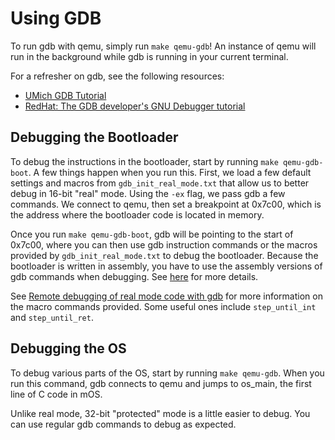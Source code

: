 # Using GDB

To run gdb with qemu, simply run `make qemu-gdb`! An instance of qemu will run in the
background while gdb is running in your current terminal.

For a refresher on gdb, see the following resources:

- [UMich GDB Tutorial](https://web.eecs.umich.edu/~sugih/pointers/summary.html)
- [RedHat: The GDB developer's GNU Debugger tutorial](https://developers.redhat.com/blog/2021/04/30/the-gdb-developers-gnu-debugger-tutorial-part-1-getting-started-with-the-debugger)

## Debugging the Bootloader

To debug the instructions in the bootloader, start by running `make qemu-gdb-boot`. A
few things happen when you run this. First, we load a few default settings and
macros from `gdb_init_real_mode.txt` that allow us to better debug in
16-bit "real" mode. Using the `-ex` flag, we pass gdb a few commands. We connect
to qemu, then set a breakpoint at 0x7c00, which is the address where the bootloader 
code is located in memory.

Once you run `make qemu-gdb-boot`, gdb will be pointing to the start of 0x7c00, where
you can then use gdb instruction commands or the macros provided by `gdb_init_real_mode.txt`
to debug the bootloader. Because the bootloader is written in assembly, you have
to use the assembly versions of gdb commands when debugging. See 
[here](https://www.cs.swarthmore.edu/~newhall/cs31/resources/ia32_gdb.php) for
more details.

See [Remote debugging of real mode code with gdb](https://ternet.fr/gdb_real_mode.html) 
for more information on the macro commands provided. Some useful ones include 
`step_until_int` and `step_until_ret`.

## Debugging the OS

To debug various parts of the OS, start by running `make qemu-gdb`. When you run
this command, gdb connects to qemu and jumps to os_main, the first line of C
code in mOS.

Unlike real mode, 32-bit "protected" mode is a little easier to debug. You can
use regular gdb commands to debug as expected.
